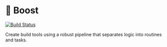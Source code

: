 # 🚀 Boost

[![Build Status](https://travis-ci.org/milesj/boost.svg?branch=master)](https://travis-ci.org/milesj/boost)

Create build tools using a robust pipeline that separates logic into routines and tasks.
